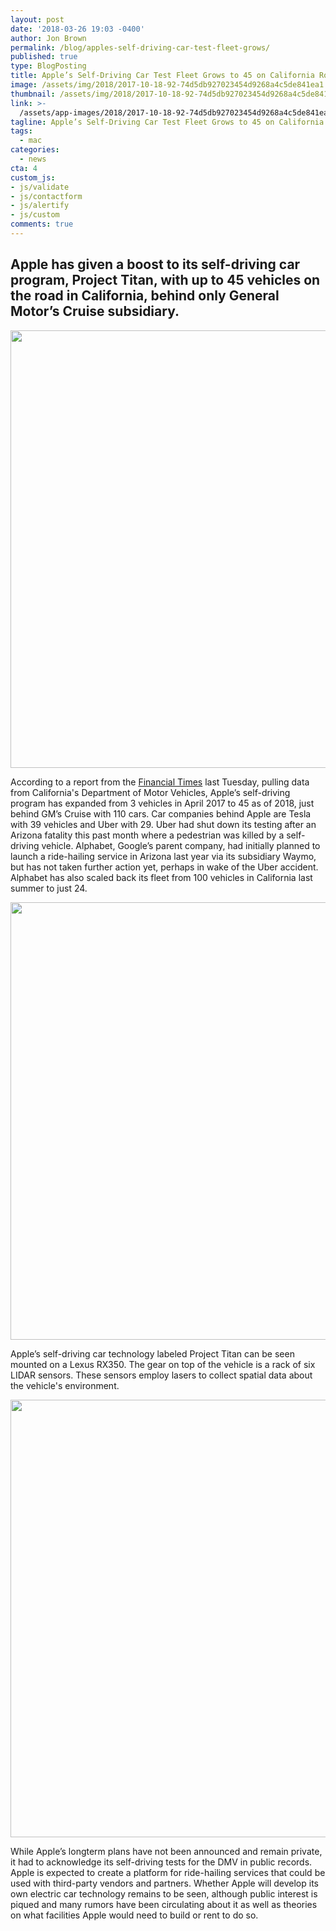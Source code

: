```yaml
---
layout: post
date: '2018-03-26 19:03 -0400'
author: Jon Brown
permalink: /blog/apples-self-driving-car-test-fleet-grows/
published: true
type: BlogPosting
title: Apple’s Self-Driving Car Test Fleet Grows to 45 on California Roads
image: /assets/img/2018/2017-10-18-92-74d5db927023454d9268a4c5de841ea1.8a618.jpg
thumbnail: /assets/img/2018/2017-10-18-92-74d5db927023454d9268a4c5de841ea1.8a618.jpg
link: >-
  /assets/app-images/2018/2017-10-18-92-74d5db927023454d9268a4c5de841ea1.8a618.jpg
tagline: Apple’s Self-Driving Car Test Fleet Grows to 45 on California Roads
tags:
  - mac
categories:
  - news
cta: 4
custom_js:
- js/validate
- js/contactform
- js/alertify
- js/custom
comments: true
---
```

## Apple has given a boost to its self-driving car program, Project Titan, with up to 45 vehicles on the road in California, behind only General Motor’s Cruise subsidiary.

<img src="{{ site.site_cdn }}/assets/img/blog/2018/selfdriving/apple_selfdriving_1.jpg" class="img-fluid rounded m-2" width="700" />

According to a report from the [Financial Times](https://www.ft.com/content/2866ce9e-2bfd-11e8-9b4b-bc4b9f08f381) last Tuesday, pulling data from California's Department of Motor Vehicles, Apple’s self-driving program has expanded from 3 vehicles in April 2017 to 45 as of 2018, just behind GM’s Cruise with 110 cars. Car companies behind Apple are Tesla with 39 vehicles and Uber with 29. Uber had shut down its testing after an Arizona fatality this past month where a pedestrian was killed by a self-driving vehicle. Alphabet, Google’s parent company, had initially planned to launch a ride-hailing service in Arizona last year via its subsidiary Waymo, but has not taken further action yet, perhaps in wake of the Uber accident. Alphabet has also scaled back its fleet from 100 vehicles in California last summer to just 24.

<img src="{{ site.site_cdn }}/assets/img/blog/2018/selfdriving/apple_selfdriving_2.jpg" class="img-fluid rounded m-2" width="700" />

Apple’s self-driving car technology labeled Project Titan can be seen mounted on a Lexus RX350. The gear on top of the vehicle is a rack of six LIDAR sensors. These sensors employ lasers to collect spatial data about the vehicle's environment.

<img src="{{ site.site_cdn }}/assets/img/blog/2018/selfdriving/apple_selfdriving_3.jpg" class="img-fluid rounded m-2" width="700" />

While Apple’s longterm plans have not been announced and remain private, it had to acknowledge its self-driving tests for the DMV in public records. Apple is expected to create a platform for ride-hailing services that could be used with third-party vendors and partners. Whether Apple will develop its own electric car technology remains to be seen, although public interest is piqued and many rumors have been circulating about it as well as theories on what facilities Apple would need to build or rent to do so.
